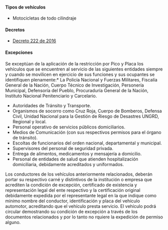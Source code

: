 #### Tipos de vehículos

- Motocicletas de todo cilindraje

#### Decretos

- [Decreto 222 de 2016](/quibdo/decreto-222-de-2016.pdf)

#### Excepciones

Se exceptúan de la aplicación de la restricción por Pico y Placa los vehículos que se encuentren al servicio de las siguientes entidades siempre y cuando se movilicen en ejercicio de sus funciones y sus ocupantes se identifiquen plenamente:\* La Policía Nacional y Fuerzas Militares, Fiscalía General de la Nación, Cuerpo Técnico de Investigación, Personería Municipal, Defensoría del Pueblo, Procuraduría General de la Nación, Instituto Nacional Penitenciario y Carcelario.

- Autoridades de Tránsito y Transporte.
- Organismos de socorro como Cruz Roja, Cuerpo de Bomberos, Defensa Civil, Unidad Nacional para la Gestión de Riesgo de Desastres UNGRD, Regional y local.
- Personal operativo de servicios públicos domiciliarios.
- Medios de Comunicación (con sus respectivos permisos para el órgano de tránsito).
- Escoltas de funcionarios del orden nacional, departamental y municipal.
- Supervisores del personal de seguridad privada.
- Entrega de alimentos, medicamentos y mensajería a domicilio.
- Personal de entidades de salud que atienden hospitalización domiciliaria, debidamente acreditados y uniformados.

Los conductores de los vehículos anteriormente relacionados, deberán portar su respectivo carné y distintivos de la institución o empresa que acrediten la condición de excepción, certificado de existencia y representación legal del ente respectivo y la certificación original debidamente expedida por el representante legal en la que indique como mínimo nombre del conductor, identificación y placa del vehículo automotor, acreditando que el vehículo presta servicio. El vehículo podrá circular demostrando su condición de excepción a través de los documentos relacionados y por lo tanto no rquiere la expedición de permiso alguno.
